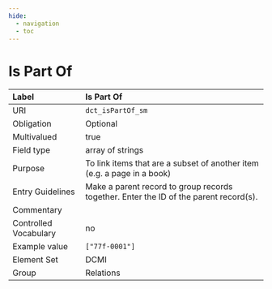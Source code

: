 ```yaml
---
hide:
  - navigation
  - toc
---
```


# Is Part Of

| Label                 | Is Part Of |
| :-------------------- | :----------|
| URI                   | `dct_isPartOf_sm` |
| Obligation            | Optional |
| Multivalued           | true |
| Field type            | array of strings |
| Purpose               | To link items that are a subset of another item (e.g. a page in a book) |
| Entry Guidelines      | Make a parent record to group records together. Enter the ID of the parent record(s). |
| Commentary            | |
| Controlled Vocabulary | no |
| Example value         | `["77f-0001"]` |
| Element Set           | DCMI |
| Group                 | Relations |
